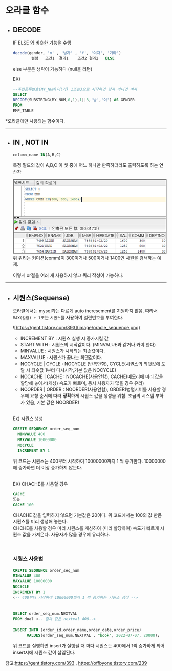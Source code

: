 # **오라클 함수**
- ## **DECODE**
    IF ELSE 와 비슷한 기능을 수행
    ```sql
    decode(gender, 'm' , '남자' , 'f', '여자', '기타') 
            컬럼   조건1  결과1    조건2 결과2   ELSE
    ```
    else 부분은 생략이 가능하다 (null을 리턴)


    EX)
    ```SQL
    --주민등록번호(MY_NUM)이(가) 1또는3으로 시작하면 남자 아니면 여자
    SELECT 
    DECODE(SUBSTRING(MY_NUM,0,1),1||3,'남','여') AS GENDER
    FROM
    EMP_TABLE
    ```
*오라클에만 사용되는 함수이다.

  ---   
  - ## **IN , NOT IN**  
  
    ```SQL
    column_name IN(A,B,C)
    ```
    특정 필드의 값이 A,B,C 이 셋 중에 어느 하나만 만족하더라도 출력하도록 하는 연산자  

    ![IN연산자 예시](image/IN_operator.png)  
    위 쿼리는 커미션(comm)이 300이거나 500이거나 1400인 사원을 검색하는 예제.

    이렇게 or절을 여러 개 사용하지 않고 쿼리 작성이 가능하다.  
  ---
- ## **시퀀스(Sequense)**
  오라클에서는 mysql과는 다르게 auto incresement를 지원하지 않음. 따라서 ` MAX(칼럼) + 1 `또는 `시퀀스`를 사용하여 일련번호를 부여한다.



  ![https://gent.tistory.com/393](image/oracle_sequence.png)

  - INCREMENT BY : 시퀀스 실행 시 증가시킬 값
  - START WITH : 시퀀스의 시작값이다. (MINVALUE과 같거나 커야 한다)
  - MINVALUE : 시퀀스가 시작되는 최솟값이다.
  - MAXVALUE : 시퀀스가 끝나는 최댓값이다.
  - NOCYCLE | CYCLE : NOCYCLE (반복안함), CYCLE(시퀀스의 최댓값에 도달 시 최솟값 1부터 다시시작,기본 값은 NOCYCLE)
  - NOCACHE | CACHE : NOCACHE(사용안함), CACHE(메모리에 미리 값을 할당해 놓아서(캐싱) 속도가 빠르며, 동시 사용자가 많을 경우 유리)
  - NOORDER | ORDER : NOORDER(사용안함), ORDER(병렬서버를 사용할 경우에 요청 순서에 따라 **정확**하게 시퀀스 값을 생성을 위함. 조금의 시스템 부하가 있음,   기본 값은 NOORDER)  
  
  <br>  

  Ex) 시퀀스 생성
  ```sql
  CREATE SEQUENCE order_seq_num
    MINVALUE 400
    MAXVALUE 10000000
    NOCYCLE
    INCREMENT BY 1
  ```
  위 코드는 시퀀스는 400부터 시작하여 10000000까지 1 씩 증가한다. 10000000에 증가하면 더 이상 증가하지 않는다.  
  <br>
  
  EX) CHACHE를 사용할 경우  
  ```SQL
  CACHE
  또는
  CACHE 100
  ```
  CHACHE 값을 입력하지 않으면 기본값은 20이다. 위 코드에서는 100의 값 만큼 시퀀스를 미리 생성해 놓는다.  
  CHCHE를 사용할 경우 미리 시퀀스를 캐싱하여 (미리 할당하여) 속도가 빠르게 시퀀스 값을 가져온다. 사용자가 많을 경우에 유리하다.

  <br>




  ### **시퀀스 사용법**
    ```SQL
    CREATE SEQUENCE order_seq_num
  MINVALUE 400
  MAXVALUE 10000000
  NOCYCLE
  INCREMENT BY 1
    <-- 400부터 시작하여 10000000까지 1 씩 증가하는 시퀀스 생성 -->


    SELECT order_seq_num.NEXTVAL
    FROM dual <-- 결과 값은 nextval 400-->

    INSERT INTO (order_id,order_name,order_date,order_price)
          VALUES(order_seq_num.NEXTVAL , "book", 2022-07-07, 20000);
    ```
    위 코드를 실행하면 insert가 실행될 때 마다 시퀀스는 400에서 1씩 증가하게 되어 insert시에 시퀀스 값이 삽입된다.  

참고:https://gent.tistory.com/393 , https://offbyone.tistory.com/239